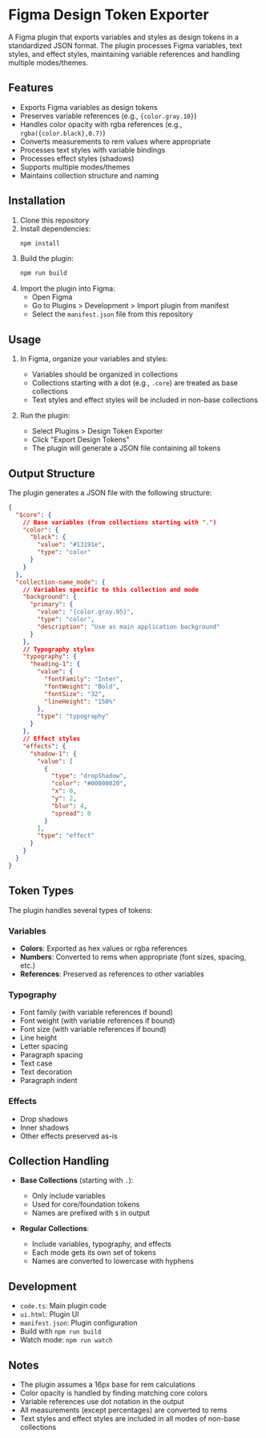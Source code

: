# Figma Design Token Exporter

A Figma plugin that exports variables and styles as design tokens in a standardized JSON format. The plugin processes Figma variables, text styles, and effect styles, maintaining variable references and handling multiple modes/themes.

## Features

- Exports Figma variables as design tokens
- Preserves variable references (e.g., `{color.gray.10}`)
- Handles color opacity with rgba references (e.g., `rgba({color.black},0.7)`)
- Converts measurements to rem values where appropriate
- Processes text styles with variable bindings
- Processes effect styles (shadows)
- Supports multiple modes/themes
- Maintains collection structure and naming

## Installation

1. Clone this repository
2. Install dependencies:
   ```bash
   npm install
   ```
3. Build the plugin:
   ```bash
   npm run build
   ```
4. Import the plugin into Figma:
   - Open Figma
   - Go to Plugins > Development > Import plugin from manifest
   - Select the `manifest.json` file from this repository

## Usage

1. In Figma, organize your variables and styles:
   - Variables should be organized in collections
   - Collections starting with a dot (e.g., `.core`) are treated as base collections
   - Text styles and effect styles will be included in non-base collections

2. Run the plugin:
   - Select Plugins > Design Token Exporter
   - Click "Export Design Tokens"
   - The plugin will generate a JSON file containing all tokens

## Output Structure

The plugin generates a JSON file with the following structure:

```json
{
  "$core": {
    // Base variables (from collections starting with ".")
    "color": {
      "black": {
        "value": "#13191e",
        "type": "color"
      }
    }
  },
  "collection-name_mode": {
    // Variables specific to this collection and mode
    "background": {
      "primary": {
        "value": "{color.gray.95}",
        "type": "color",
        "description": "Use as main application background"
      }
    },
    // Typography styles
    "typography": {
      "heading-1": {
        "value": {
          "fontFamily": "Inter",
          "fontWeight": "Bold",
          "fontSize": "32",
          "lineHeight": "150%"
        },
        "type": "typography"
      }
    },
    // Effect styles
    "effects": {
      "shadow-1": {
        "value": [
          {
            "type": "dropShadow",
            "color": "#00000020",
            "x": 0,
            "y": 2,
            "blur": 4,
            "spread": 0
          }
        ],
        "type": "effect"
      }
    }
  }
}
```

## Token Types

The plugin handles several types of tokens:

### Variables
- **Colors**: Exported as hex values or rgba references
- **Numbers**: Converted to rems when appropriate (font sizes, spacing, etc.)
- **References**: Preserved as references to other variables

### Typography
- Font family (with variable references if bound)
- Font weight (with variable references if bound)
- Font size (with variable references if bound)
- Line height
- Letter spacing
- Paragraph spacing
- Text case
- Text decoration
- Paragraph indent

### Effects
- Drop shadows
- Inner shadows
- Other effects preserved as-is

## Collection Handling

- **Base Collections** (starting with `.`):
  - Only include variables
  - Used for core/foundation tokens
  - Names are prefixed with `$` in output

- **Regular Collections**:
  - Include variables, typography, and effects
  - Each mode gets its own set of tokens
  - Names are converted to lowercase with hyphens

## Development

- `code.ts`: Main plugin code
- `ui.html`: Plugin UI
- `manifest.json`: Plugin configuration
- Build with `npm run build`
- Watch mode: `npm run watch`

## Notes

- The plugin assumes a 16px base for rem calculations
- Color opacity is handled by finding matching core colors
- Variable references use dot notation in the output
- All measurements (except percentages) are converted to rems
- Text styles and effect styles are included in all modes of non-base collections 